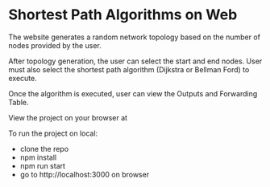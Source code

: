 # Shortest Path Algorithms on Web 
The website generates a random network topology based on the number of nodes provided by the user. 

After topology generation, the user can select the start and end nodes. User must also select the shortest path algorithm (Dijkstra or Bellman Ford) to execute. 

Once the algorithm is executed, user can view the Outputs and Forwarding Table.

View the project on your browser at 

To run the project on local:
- clone the repo
- npm install
- npm run start
- go to http://localhost:3000 on browser